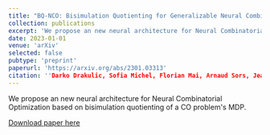 ```yaml
---
title: "BQ-NCO: Bisimulation Quotienting for Generalizable Neural Combinatorial Optimization"
collection: publications
excerpt: 'We propose an new neural architecture for Neural Combinatorial Optimization based on bisimulation quotienting of a CO problem's MDP.'
date: 2023-01-01
venue: 'arXiv'
selected: false
pubtype: 'preprint'
paperurl: 'https://arxiv.org/abs/2301.03313'
citation: ''Darko Drakulic, Sofia Michel, Florian Mai, Arnaud Sors, Jean-Marc Andreoli (2023). &quot;BQ-NCO: Bisimulation Quotienting for Generalizable Neural Combinatorial Optimization.&quot; <i>arXiv</i>.'
---
```

We propose an new neural architecture for Neural Combinatorial Optimization based on bisimulation quotienting of a CO problem's MDP.

[Download paper here](https://arxiv.org/abs/2301.03313)
